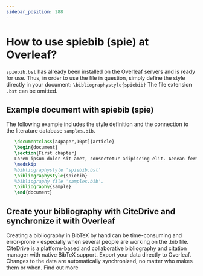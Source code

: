 ```yaml
---
sidebar_position: 288
---
```


# How to use spiebib (spie) at Overleaf?
`spiebib.bst` has already been installed on the Overleaf servers and is ready for use. Thus, in order to use the file in question, simply define the style directly in your document: `\bibliographystyle{spiebib}` The file extension `.bst` can be omitted.

## Example document with spiebib (spie)
The following example includes the style definition and the connection to the literature database `samples.bib`.
```tex
   \documentclass[a4paper,10pt]{article}
   \begin{document}
   \section{First chapter}
   Lorem ipsum dolor sit amet, consectetur adipiscing elit. Aenean fermentum justo massa, ut maximus mauris sodales et. Aenean vel elit a erat rhoncus pharetra.
   \medskip
   %bibliographystyle 'spiebib.bst'
   \bibliographystyle{spiebib}
   %bibliography file 'samples.bib'.
   \bibliography{sample}
   \end{document}
```

## Create your bibliography with CiteDrive and synchronize it with Overleaf
Creating a bibliography in BibTeX by hand can be time-consuming and error-prone - especially when several people are working on the .bib file. CiteDrive is a platform-based and collaborative bibliography and citation manager with native BibTeX support. Export your data directly to Overleaf. Changes to the data are automatically synchronized, no matter who makes them or when. Find out more
